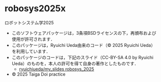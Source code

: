 # robosys2025x
ロボットシステム学2025
- このソフトウェアパッケージは，3条項BSDライセンスの下，再頒布および使用が許可されます．
- このパッケージは，Ryuichi Ueda由来のコード（© 2025 Ryuichi Ueda）を利用しています．
- このパッケージのコードは，下記のスライド（CC-BY-SA 4.0 by Ryuichi Ueda）のものを，本人の許可を得て自身の著作としたものです．
    - [ryuichiueda/my_slides robosys_2025](https://github.com/ryuichiueda/slides_marp/blob/master/robosys2025/lesson5.md)
- © 2025 Taiga Doi
practice
